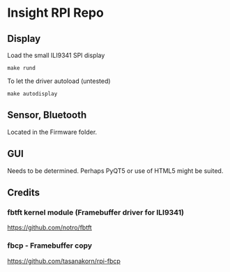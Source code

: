 # Insight RPI Repo

## Display

Load the small ILI9341 SPI display
```
make rund
```

To let the driver autoload (untested)
```
make autodisplay
```

## Sensor, Bluetooth

Located in the Firmware folder.

## GUI

Needs to be determined. Perhaps PyQT5 or use of HTML5 might be suited.


## Credits

### fbtft kernel module (Framebuffer driver for ILI9341)
https://github.com/notro/fbtft

### fbcp - Framebuffer copy
https://github.com/tasanakorn/rpi-fbcp
